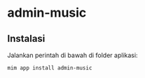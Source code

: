 # admin-music

## Instalasi

Jalankan perintah di bawah di folder aplikasi:

```
mim app install admin-music
```
